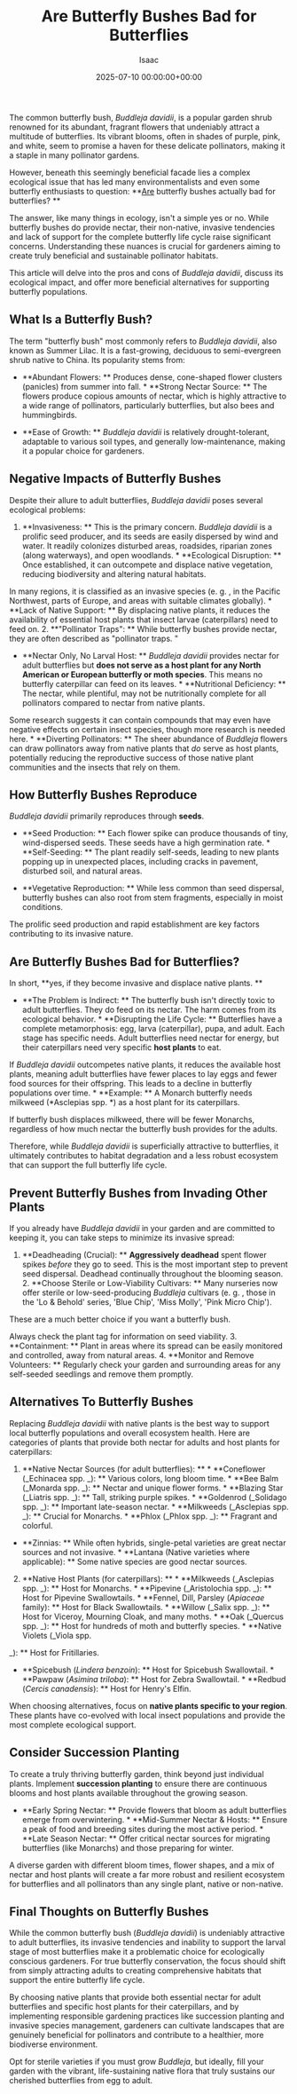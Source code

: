 ﻿---
title: Are Butterfly Bushes Bad for Butterflies
description: The common butterfly bush, Buddleja davidii, is a popular garden shrub renowned for its abundant, fragrant flowers that undeniably attract a multitude of...
slug: /are-butterfly-bushes-bad-for-butterflies/
date: 2025-07-10 00:00:00+00:00
lastmod: 2025-07-10 00:00:00+03:00
author: Isaac
categories:
- Guides
- Gardening
tags:
- guides
- are
- butterfly
layout: post
---

The common butterfly bush, *Buddleja davidii*, is a popular garden shrub renowned for its abundant, fragrant flowers that undeniably attract a multitude of butterflies. Its vibrant blooms, often in shades of purple, pink, and white, seem to promise a haven for these delicate pollinators, making it a staple in many pollinator gardens.

However, beneath this seemingly beneficial facade lies a complex ecological issue that has led many environmentalists and even some butterfly enthusiasts to question: **[Are](https://pestpolicy.com/are-pre-emergent-weed-preventers-safe-around-bulbs/) butterfly bushes actually bad for butterflies? **

The answer, like many things in ecology, isn't a simple yes or no. While butterfly bushes do provide nectar, their non-native, invasive tendencies and lack of support for the complete butterfly life cycle raise significant concerns. Understanding these nuances is crucial for gardeners aiming to create truly beneficial and sustainable pollinator habitats.

This article will delve into the pros and cons of *Buddleja davidii*, discuss its ecological impact, and offer more beneficial alternatives for supporting butterfly populations.

##  What Is a Butterfly Bush?

The term "butterfly bush" most commonly refers to *Buddleja davidii*, also known as Summer Lilac. It is a fast-growing, deciduous to semi-evergreen shrub native to China. Its popularity stems from:

* **Abundant Flowers: ** Produces dense, cone-shaped flower clusters (panicles) from summer into fall. * **Strong Nectar Source: ** The flowers produce copious amounts of nectar, which is highly attractive to a wide range of pollinators, particularly butterflies, but also bees and hummingbirds.

* **Ease of Growth: ** *Buddleja davidii* is relatively drought-tolerant, adaptable to various soil types, and generally low-maintenance, making it a popular choice for gardeners.

##  Negative Impacts of Butterfly Bushes

Despite their allure to adult butterflies, *Buddleja davidii* poses several ecological problems:

1. **Invasiveness: ** This is the primary concern. *Buddleja davidii* is a prolific seed producer, and its seeds are easily dispersed by wind and water. It readily colonizes disturbed areas, roadsides, riparian zones (along waterways), and open woodlands. * **Ecological Disruption: ** Once established, it can outcompete and displace native vegetation, reducing biodiversity and altering natural habitats.

In many regions, it is classified as an invasive species (e. g. , in the Pacific Northwest, parts of Europe, and areas with suitable climates globally). * **Lack of Native Support: ** By displacing native plants, it reduces the availability of essential host plants that insect larvae (caterpillars) need to feed on. 2. **"Pollinator Traps": ** While butterfly bushes provide nectar, they are often described as "pollinator traps. "

* **Nectar Only, No Larval Host: ** *Buddleja davidii* provides nectar for adult butterflies but **does not serve as a host plant for any North American or European butterfly or moth species**. This means no butterfly caterpillar can feed on its leaves. * **Nutritional Deficiency: ** The nectar, while plentiful, may not be nutritionally complete for all pollinators compared to nectar from native plants.

Some research suggests it can contain compounds that may even have negative effects on certain insect species, though more research is needed here. * **Diverting Pollinators: ** The sheer abundance of *Buddleja* flowers can draw pollinators away from native plants that *do* serve as host plants, potentially reducing the reproductive success of those native plant communities and the insects that rely on them.

##  How Butterfly Bushes Reproduce

*Buddleja davidii* primarily reproduces through **seeds**.

* **Seed Production: ** Each flower spike can produce thousands of tiny, wind-dispersed seeds. These seeds have a high germination rate. * **Self-Seeding: ** The plant readily self-seeds, leading to new plants popping up in unexpected places, including cracks in pavement, disturbed soil, and natural areas.

* **Vegetative Reproduction: ** While less common than seed dispersal, butterfly bushes can also root from stem fragments, especially in moist conditions.

The prolific seed production and rapid establishment are key factors contributing to its invasive nature.

##  Are Butterfly Bushes Bad for Butterflies?

In short, **yes, if they become invasive and displace native plants. **

* **The Problem is Indirect: ** The butterfly bush isn't directly toxic to adult butterflies. They do feed on its nectar. The harm comes from its ecological behavior. * **Disrupting the Life Cycle: ** Butterflies have a complete metamorphosis: egg, larva (caterpillar), pupa, and adult. Each stage has specific needs. Adult butterflies need nectar for energy, but their caterpillars need very specific **host plants** to eat.

If *Buddleja davidii* outcompetes native plants, it reduces the available host plants, meaning adult butterflies have fewer places to lay eggs and fewer food sources for their offspring. This leads to a decline in butterfly populations over time. * **Example: ** A Monarch butterfly needs milkweed (*Asclepias spp. *) as a host plant for its caterpillars.

If butterfly bush displaces milkweed, there will be fewer Monarchs, regardless of how much nectar the butterfly bush provides for the adults.

Therefore, while *Buddleja davidii* is superficially attractive to butterflies, it ultimately contributes to habitat degradation and a less robust ecosystem that can support the full butterfly life cycle.

##  Prevent Butterfly Bushes from Invading Other Plants

If you already have *Buddleja davidii* in your garden and are committed to keeping it, you can take steps to minimize its invasive spread:

1. **Deadheading (Crucial): ** **Aggressively deadhead** spent flower spikes *before* they go to seed. This is the most important step to prevent seed dispersal. Deadhead continually throughout the blooming season. 2. **Choose Sterile or Low-Viability Cultivars: ** Many nurseries now offer sterile or low-seed-producing *Buddleja* cultivars (e. g. , those in the 'Lo & Behold' series, 'Blue Chip', 'Miss Molly', 'Pink Micro Chip').

These are a much better choice if you want a butterfly bush.

Always check the plant tag for information on seed viability. 3. **Containment: ** Plant in areas where its spread can be easily monitored and controlled, away from natural areas. 4. **Monitor and Remove Volunteers: ** Regularly check your garden and surrounding areas for any self-seeded seedlings and remove them promptly.

##  Alternatives To Butterfly Bushes

Replacing *Buddleja davidii* with native plants is the best way to support local butterfly populations and overall ecosystem health. Here are categories of plants that provide both nectar for adults and host plants for caterpillars:

1. **Native Nectar Sources (for adult butterflies): ** * **Coneflower (_Echinacea spp. _): ** Various colors, long bloom time. * **Bee Balm (_Monarda spp. _): ** Nectar and unique flower forms. * **Blazing Star (_Liatris spp. _): ** Tall, striking purple spikes. * **Goldenrod (_Solidago spp. _): ** Important late-season nectar. * **Milkweeds (_Asclepias spp. _): ** Crucial for Monarchs. * **Phlox (_Phlox spp. _): ** Fragrant and colorful.

* **Zinnias: ** While often hybrids, single-petal varieties are great nectar sources and not invasive. * **Lantana (Native varieties where applicable): ** Some native species are good nectar sources.

2. **Native Host Plants (for caterpillars): ** * **Milkweeds (_Asclepias spp. _): ** Host for Monarchs. * **Pipevine (_Aristolochia spp. _): ** Host for Pipevine Swallowtails. * **Fennel, Dill, Parsley (_Apiaceae_ family): ** Host for Black Swallowtails. * **Willow (_Salix spp. _): ** Host for Viceroy, Mourning Cloak, and many moths. * **Oak (_Quercus spp. _): ** Host for hundreds of moth and butterfly species. * **Native Violets (_Viola spp.

_): ** Host for Fritillaries.

* **Spicebush (_Lindera benzoin_): ** Host for Spicebush Swallowtail. * **Pawpaw (_Asimina triloba_): ** Host for Zebra Swallowtail. * **Redbud (_Cercis canadensis_): ** Host for Henry's Elfin.

When choosing alternatives, focus on **native plants specific to your region**. These plants have co-evolved with local insect populations and provide the most complete ecological support.

##  Consider Succession Planting

To create a truly thriving butterfly garden, think beyond just individual plants. Implement **succession planting** to ensure there are continuous blooms and host plants available throughout the growing season.

* **Early Spring Nectar: ** Provide flowers that bloom as adult butterflies emerge from overwintering. * **Mid-Summer Nectar & Hosts: ** Ensure a peak of food and breeding sites during the most active period. * **Late Season Nectar: ** Offer critical nectar sources for migrating butterflies (like Monarchs) and those preparing for winter.

A diverse garden with different bloom times, flower shapes, and a mix of nectar and host plants will create a far more robust and resilient ecosystem for butterflies and all pollinators than any single plant, native or non-native.

##  Final Thoughts on Butterfly Bushes

While the common butterfly bush (*Buddleja davidii*) is undeniably attractive to adult butterflies, its invasive tendencies and inability to support the larval stage of most butterflies make it a problematic choice for ecologically conscious gardeners. For true butterfly conservation, the focus should shift from simply attracting adults to creating comprehensive habitats that support the entire butterfly life cycle.

By choosing native plants that provide both essential nectar for adult butterflies and specific host plants for their caterpillars, and by implementing responsible gardening practices like succession planting and invasive species management, gardeners can cultivate landscapes that are genuinely beneficial for pollinators and contribute to a healthier, more biodiverse environment.

Opt for sterile varieties if you must grow *Buddleja*, but ideally, fill your garden with the vibrant, life-sustaining native flora that truly sustains our cherished butterflies from egg to adult.

